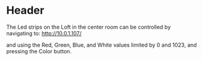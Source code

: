 <!-- TITLE: Loft Lights -->
<!-- SUBTITLE: A quick summary of Loft Lights -->

# Header
The Led strips on the Loft in the center room can be controlled by navigating to:
http://10.0.1.107/

and using the Red, Green, Blue, and White values limited by 0 and 1023, and pressing the Color button.